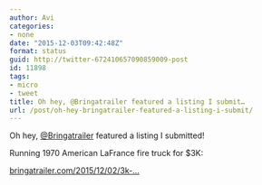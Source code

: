 ```yaml
---
author: Avi
categories:
- none
date: "2015-12-03T09:42:48Z"
format: status
guid: http://twitter-672410657090859009-post
id: 11898
tags:
- micro
- tweet
title: Oh hey, @Bringatrailer featured a listing I submit…
url: /post/oh-hey-bringatrailer-featured-a-listing-i-submit/
---
```

Oh hey, [@Bringatrailer](http://twitter.com/Bringatrailer) featured a listing I submitted!

Running 1970 American LaFrance fire truck for $3K:

[bringatrailer.com/2015/12/02/3k-…](http://bringatrailer.com/2015/12/02/3k-running-driving-1970-american-lafrance-firetruck/)
